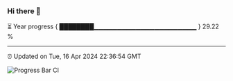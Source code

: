 ### Hi there 👋

⏳ Year progress { ████████▁▁▁▁▁▁▁▁▁▁▁▁▁▁▁▁▁▁▁▁▁▁ } 29.22 %

---

⏰ Updated on Tue, 16 Apr 2024 22:36:54 GMT

![Progress Bar CI](https://github.com/IshwaranRudhara/GIT-ACTION/workflows/Progress%20Bar%20CI/badge.svg)
